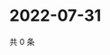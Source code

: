 # 2022-07-31

共 0 条

<!-- BEGIN WEIBO -->
<!-- 最后更新时间 Sun Jul 31 2022 21:25:42 GMT+0800 (China Standard Time) -->

<!-- END WEIBO -->
